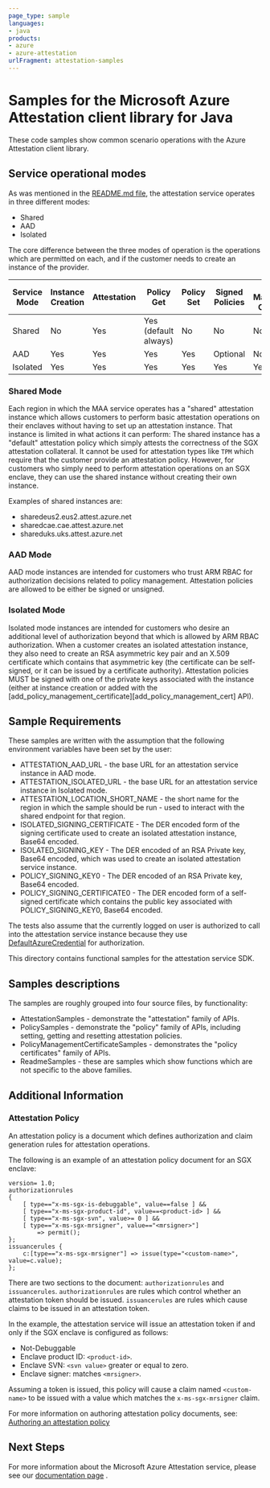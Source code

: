 ```yaml
---
page_type: sample
languages:
- java
products:
- azure
- azure-attestation
urlFragment: attestation-samples
---
```


# Samples for the Microsoft Azure Attestation client library for Java

These code samples show common scenario operations with the Azure Attestation client library.

## Service operational modes

As was mentioned in the [README.md file][readme_md], the attestation service
operates in three different modes:

* Shared
* AAD
* Isolated

The core difference between the three modes of operation is the operations which
are permitted on each, and if the customer needs to create an
instance of the provider.

Service Mode | Instance Creation  | Attestation | Policy Get | Policy Set | Signed Policies| Policy Management Certificate
------ | --- | ---- | ----  | --- | --- | ---
Shared | No | Yes | Yes (default always)| No | No | No
AAD | Yes | Yes | Yes | Yes | Optional | No
Isolated | Yes| Yes | Yes | Yes | Yes | Yes

### Shared Mode

Each region in which the MAA service operates has a "shared" attestation instance
which allows customers to perform basic attestation operations on their enclaves
without having to set up an attestation instance.
That instance is limited in what actions it can perform: The shared instance has
a "default" attestation policy which simply attests the correctness of the SGX
attestation collateral. It cannot be used for attestation types like `TPM` which
require that the customer provide an attestation policy. However, for customers
who simply need to perform attestation operations on an SGX enclave, they can use
the shared instance without creating their own instance.

Examples of shared instances are:

* sharedeus2.eus2.attest.azure.net
* sharedcae.cae.attest.azure.net
* shareduks.uks.attest.azure.net

### AAD Mode

AAD mode instances are intended for customers who trust ARM RBAC for authorization
decisions related to policy management. Attestation policies are allowed to be
either be signed or unsigned.

### Isolated Mode

Isolated mode instances are intended for customers who desire an additional level
of authorization beyond that which is allowed by ARM RBAC authorization. When a
customer creates an isolated attestation instance, they also need to create an
RSA asymmetric key pair and an X.509 certificate which contains that asymmetric
key (the certificate can be self-signed, or it can be issued by a certificate
authority). Attestation policies MUST be signed with one of the private keys
associated with the instance (either at instance creation or added with the [add_policy_management_certificate][add_policy_management_cert] API).

## Sample Requirements

These samples are written with the assumption that the following environment
variables have been set by the user:

* ATTESTATION_AAD_URL - the base URL for an attestation service instance in AAD mode.
* ATTESTATION_ISOLATED_URL - the base URL for an attestation service instance in Isolated mode.
* ATTESTATION_LOCATION_SHORT_NAME - the short name for the region in which the
  sample should be run - used to interact with the shared endpoint for that
  region.
* ISOLATED_SIGNING_CERTIFICATE - The DER encoded form of the signing
  certificate used to create an isolated attestation instance, Base64 encoded.
* ISOLATED_SIGNING_KEY - The DER encoded of an RSA Private key,
  Base64 encoded, which was used to create an isolated attestation service instance.
* POLICY_SIGNING_KEY0 - The DER encoded of an RSA Private key,
  Base64 encoded.
* POLICY_SIGNING_CERTIFICATE0 - The DER encoded form of a self-signed
  certificate which contains the public key associated with POLICY_SIGNING_KEY0, Base64 encoded.

The tests also assume that the currently logged on user is authorized to call
into the attestation service instance because they use [DefaultAzureCredential](https://learn.microsoft.com/java/api/overview/azure/identity-readme?view=azure-java-stable#defaultazurecredential) for authorization.

This directory contains functional samples for the attestation service SDK.

## Samples descriptions

The samples are roughly grouped into four source files, by functionality:

* AttestationSamples - demonstrate the "attestation" family of APIs.
* PolicySamples - demonstrate the "policy" family of APIs, including setting, getting and resetting attestation policies.
* PolicyManagementCertificateSamples - demonstrates the "policy certificates" family of APIs.
* ReadmeSamples - these are samples which show functions which are not specific to the above families.

## Additional Information

### Attestation Policy

An attestation policy is a document which defines authorization and claim generation
rules for attestation operations.

The following is an example of an attestation policy document for an SGX enclave:

```text
version= 1.0;
authorizationrules
{
    [ type=="x-ms-sgx-is-debuggable", value==false ] &&
    [ type=="x-ms-sgx-product-id", value==<product-id> ] &&
    [ type=="x-ms-sgx-svn", value>= 0 ] &&
    [ type=="x-ms-sgx-mrsigner", value=="<mrsigner>"]
        => permit();
};
issuancerules {
    c:[type=="x-ms-sgx-mrsigner"] => issue(type="<custom-name>", value=c.value);
};
```

There are two sections to the document: `authorizationrules` and `issuancerules`.
`authorizationrules` are rules which control whether an attestation token
should be issued. `issuancerules` are rules which cause claims to be issued in an
attestation token.

In the example, the attestation service will issue an attestation token if and only if
the SGX enclave is configured as follows:

* Not-Debuggable
* Enclave product ID: `<product-id>`.
* Enclave SVN: `<svn value>` greater or equal to zero.
* Enclave signer: matches `<mrsigner>`.

Assuming a token is issued, this policy will cause a claim named `<custom-name>`
to be issued with a value which matches the `x-ms-sgx-mrsigner` claim.

For more information on authoring attestation policy documents, see: [Authoring an attestation policy](https://learn.microsoft.com/azure/attestation/author-sign-policy)

## Next Steps

For more information about the Microsoft Azure Attestation service, please see our [documentation page](https://learn.microsoft.com/azure/attestation/) .

<!-- LINKS -->
<!-- links are known to be broken, they will be fixed after this initial pull
    request completes. -->
[readme_md]: https://github.com/Azure/azure-sdk-for-java/blob/main/sdk/attestation/azure-security-attestation/README.md
